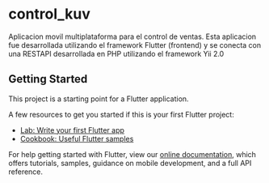 # control_kuv

Aplicacion movil multiplataforma para el control de ventas. Esta aplicacion fue desarrollada utilizando el framework Flutter (frontend) y se conecta con una RESTAPI desarrollada en PHP utilizando el framework Yii 2.0

## Getting Started

This project is a starting point for a Flutter application.

A few resources to get you started if this is your first Flutter project:

- [Lab: Write your first Flutter app](https://flutter.dev/docs/get-started/codelab)
- [Cookbook: Useful Flutter samples](https://flutter.dev/docs/cookbook)

For help getting started with Flutter, view our
[online documentation](https://flutter.dev/docs), which offers tutorials,
samples, guidance on mobile development, and a full API reference.
